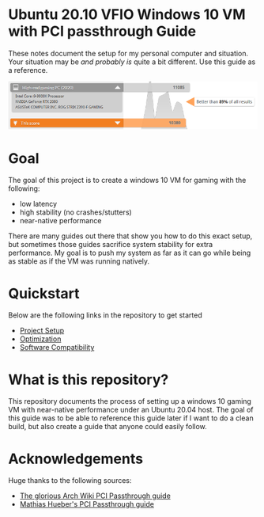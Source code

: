 # Ubuntu 20.10 VFIO Windows 10 VM with PCI passthrough Guide

These notes document the setup for my personal computer and situation. Your situation may be *and probably is* quite a bit different. Use this guide as a reference.


![3DMark Score](pics/2020_10_1.PNG)

# Goal
The goal of this project is to create a windows 10 VM for gaming with the following:
* low latency
* high stability (no crashes/stutters)
* near-native performance

There are many guides out there that show you how to do this exact setup, but sometimes
those guides sacrifice system stability for extra performance. My goal is to push my system as
far as it can go while being as stable as if the VM was running natively.



# Quickstart
Below are the following links in the repository to get started
* [Project Setup](docs/SETUP.md)
* [Optimization](docs/OPTIMIZATION.md)
* [Software Compatibility](docs/SOFTWARE_COMPATIBILITY.md)


# What is this repository?
This repository documents the process of setting up a windows 10 gaming VM with near-native performance under an Ubuntu 20.04 host. The goal of this guide was to be able to reference this guide later if I want to do a clean build, but also create a guide that anyone could easily follow.


# Acknowledgements
Huge thanks to the following sources:
* [The glorious Arch Wiki PCI Passthrough guide](https://wiki.archlinux.org/index.php/PCI_passthrough_via_OVMF)
* [Mathias Hueber's PCI Passthrough guide](https://mathiashueber.com/pci-passthrough-ubuntu-2004-virtual-machine/)
